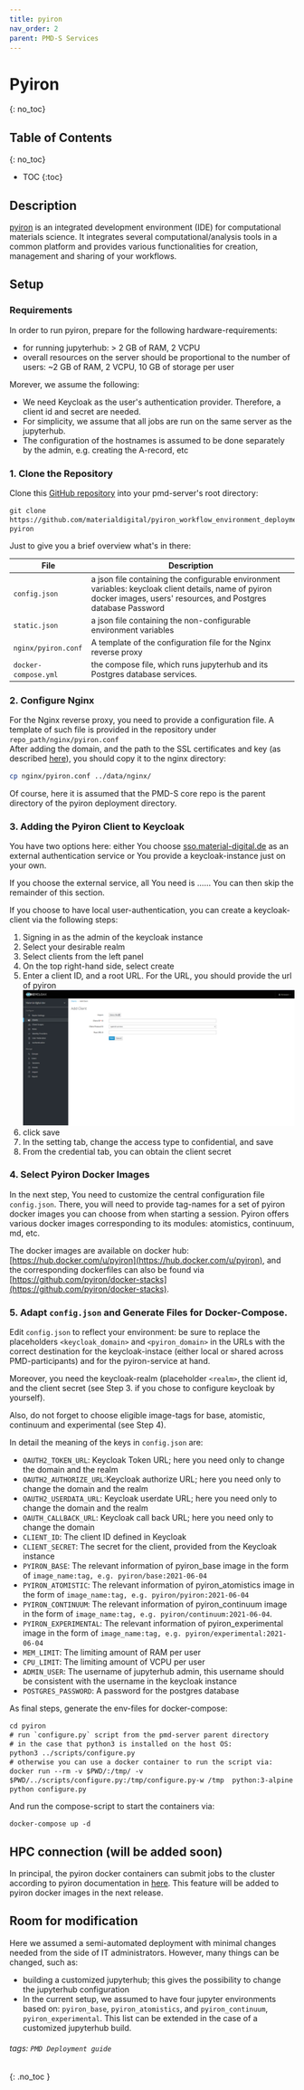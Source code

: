 ```yaml
---
title: pyiron
nav_order: 2 
parent: PMD-S Services
---
```


Pyiron
===
{: no_toc}

## Table of Contents
{: no_toc}

- TOC
{:toc}  

## Description

[pyiron](https://pyiron.org) is an integrated development environment (IDE) for computational materials science. It integrates several computational/analysis tools in a common platform and provides various functionalities for creation, management and sharing of your workflows. 

## Setup

### Requirements 

In order to run pyiron, prepare for the following  hardware-requirements:
- for running jupyterhub: > 2 GB of RAM, 2 VCPU
- overall resources on the server should be proportional to the number of users:
  ~2 GB of RAM, 2 VCPU, 10 GB of storage per user

Morever, we assume the following:

- We need Keycloak as the user's authentication provider. Therefore, a client id
  and secret are needed.
- For simplicity, we assume that all jobs are run on the same server as the
  jupyterhub.
- The configuration of the hostnames is assumed to be done separately by the admin, e.g. creating the A-record, etc


###  1. Clone the Repository

Clone this [GitHub
repository](https://github.com/materialdigital/pyiron_workflow_environment_deployment)
into your pmd-server's root directory:

``` 
git clone https://github.com/materialdigital/pyiron_workflow_environment_deployment pyiron
```

Just to give you a brief overview what's in there:


| File | Description |
| ----------------- | ----------- |
| `config.json` | a json file containing the configurable environment variables: keycloak client details, name of pyiron docker images, users' resources, and Postgres database Password |  
| `static.json` | a json file containing the non-configurable environment variables |  
| `nginx/pyiron.conf` | A template of the configuration file for the Nginx reverse proxy |  
| `docker-compose.yml` | the compose file, which runs jupyterhub and its Postgres database services. |  


### 2. Configure Nginx
For the Nginx reverse proxy, you need to provide a configuration file. A template of such file is provided in the repository under `repo_path/nginx/pyiron.conf`  
After adding the domain, and the path to the SSL certificates and key (as described [here](reverse_proxy.md)), you should copy it to the nginx directory:
```bash
cp nginx/pyiron.conf ../data/nginx/
```
Of course, here it is assumed that the PMD-S core repo is the parent directory of the pyiron deployment directory.

### 3. Adding the Pyiron Client to Keycloak

You have two options here: either You choose
[sso.material-digital.de](https://sso.material-digital.de) as an external
authentication service or You provide a keycloak-instance just on your own.

If you choose the external service, all You need is ......  You can then skip
the remainder of this section.

If you choose to have local user-authentication, you can create a
keycloak-client via the following steps:

1) Signing in as the admin of the keycloak instance  
2) Select your desirable realm  
3) Select clients from the left panel  
4) On the top right-hand side, select create  
5) Enter a client ID, and a root URL. For the URL, you should provide the url of pyiron  
   ![](../../assets/images/adding_keycloak_client.png)  
6) click save    
7) In the setting tab, change the access type to confidential, and save  
8) From the credential tab, you can obtain the client secret  

### 4. Select  Pyiron Docker Images

In the next step, You need to customize the central configuration file
`config.json`.  There, you will need to provide tag-names for a set of pyiron
docker images you can choose from when starting a session.
Pyiron offers various docker images corresponding to its modules: atomistics,
continuum, md, etc.

The docker images are available on docker hub:
[https://hub.docker.com/u/pyiron](https://hub.docker.com/u/pyiron), and the
corresponding dockerfiles can also be found via
[https://github.com/pyiron/docker-stacks](https://github.com/pyiron/docker-stacks).


### 5. Adapt `config.json` and Generate Files for Docker-Compose.

Edit `config.json` to reflect your environment: be sure to replace the
placeholders `<keycloak_domain>` and `<pyiron_domain>` in the URLs with the
correct destination for the keycloak-instace (either local or shared across
PMD-participants) and for the pyiron-service at hand.

Moreover, you need the keycloak-realm (placeholder `<realm>`, the client id, and
the client secret (see Step 3. if you chose to configure keycloak by yourself).

Also, do not forget to choose eligible image-tags for base, atomistic, continuum
and experimental (see Step 4).

In detail the meaning  of the keys in `config.json` are:

- `OAUTH2_TOKEN_URL`: Keycloak Token URL; here you need only to change the domain and the realm
- `OAUTH2_AUTHORIZE_URL`:Keycloak authorize URL; here you need only to change the domain and the realm
- `OAUTH2_USERDATA_URL`: Keycloak userdate URL; here you need only to change the domain and the realm
- `OAUTH_CALLBACK_URL`: Keycloak call back URL; here you need only to change the domain
- `CLIENT_ID`: The client ID defined in Keycloak
- `CLIENT_SECRET`: The secret for the client, provided from the Keycloak instance
- `PYIRON_BASE`: The relevant information of pyiron_base image in the form of `image_name:tag, e.g. pyiron/base:2021-06-04`
- `PYIRON_ATOMISTIC`: The relevant information of pyiron_atomistics image in the form of `image_name:tag, e.g. pyiron/pyiron:2021-06-04`
- `PYIRON_CONTINUUM`: The relevant information of pyiron_continuum image in the form of `image_name:tag, e.g. pyiron/continuum:2021-06-04`.
- `PYIRON_EXPERIMENTAL`: The relevant information of pyiron_experimental image in the form of `image_name:tag, e.g. pyiron/experimental:2021-06-04`
- `MEM_LIMIT`: The limiting amount of RAM per user
- `CPU_LIMIT`: The limiting amount of VCPU per user
- `ADMIN_USER`: The username of jupyterhub admin, this username should be consistent with the username in the keycloak instance
- `POSTGRES_PASSWORD`: A password for the postgres database

As  final steps, generate the env-files for docker-compose:

```
cd pyiron
# run `configure.py` script from the pmd-server parent directory
# in the case that python3 is installed on the host OS:
python3 ../scripts/configure.py
# otherwise you can use a docker container to run the script via: 
docker run --rm -v $PWD/:/tmp/ -v $PWD/../scripts/configure.py:/tmp/configure.py-w /tmp  python:3-alpine  python configure.py   
```

And run the compose-script to start the containers via:
```
docker-compose up -d 
```




## HPC connection (will be added soon)  
In principal, the pyiron docker containers can submit jobs to the cluster according to pyiron documentation in [here](https://pyiron.readthedocs.io/en/latest/source/installation.html#submit-to-remote-hpc).
This feature will be added to pyiron docker images in the next release.

## Room for modification
Here we assumed a semi-automated deployment with minimal changes needed from the side of IT administrators. However, many things can be changed, such as:
- building a customized jupyterhub; this gives the possibility to change the jupyterhub configuration
- In the current setup, we assumed to have four jupyter environments based on: `pyiron_base`, `pyiron_atomistics`, and `pyiron_continuum`, `pyiron_experimental`. This list can be extended in the case of a customized jupyterhub build.


###### tags: `PMD Deployment guide`
{: .no_toc }
